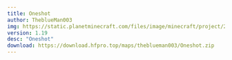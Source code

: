 ```yaml
---
title: Oneshot
author: TheblueMan003
img: https://static.planetminecraft.com/files/image/minecraft/project/2022/857/15855927-quakecraft-thumbnail_xl.webp
version: 1.19
desc: "Oneshot"
download: https://download.hfpro.top/maps/theblueman003/Oneshot.zip
---
```

